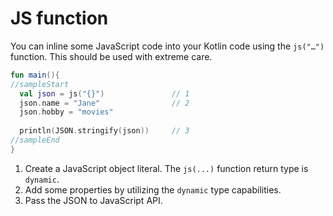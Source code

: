 # JS function

You can inline some JavaScript code into your Kotlin code using the `js("…")` function.
This should be used with extreme care. 

<div class="language-kotlin" theme="idea" data-min-compiler-version="1.3" data-target-platform="js">

```kotlin
fun main(){
//sampleStart
  val json = js("{}")               // 1
  json.name = "Jane"                // 2
  json.hobby = "movies"
  
  println(JSON.stringify(json))     // 3
//sampleEnd
}
```

</div>

1. Create a JavaScript object literal. The `js(...)` function return type is `dynamic`.
2. Add some properties by utilizing the `dynamic` type capabilities.
3. Pass the JSON to JavaScript API.
